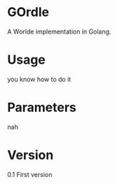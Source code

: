 # GOrdle

A Worlde implementation in Golang.

# Usage
you know how to do it

# Parameters
nah

# Version

0.1 First version
